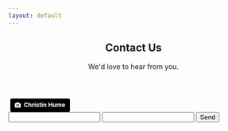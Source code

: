```yaml
---
layout: default
---
```


<!-- Main -->
<section id="main" class="wrapper style1">
    <header class="major">
        <h2>Contact Us</h2>
        <p>We'd love to hear from you.</p>
    </header>
    <div class="container">
        <section>
            <a href="#" class="image fit"><img src="{{ site.baseurl }}/images/christin-hume-595723-unsplash.jpg" alt="" /></a>
            <a style="background-color:black;color:white;text-decoration:none;padding:4px 6px;font-family:-apple-system, BlinkMacSystemFont, &quot;San Francisco&quot;, &quot;Helvetica Neue&quot;, Helvetica, Ubuntu, Roboto, Noto, &quot;Segoe UI&quot;, Arial, sans-serif;font-size:12px;font-weight:bold;line-height:1.2;display:inline-block;border-radius:3px" href="https://unsplash.com/@christinhumephoto?utm_medium=referral&amp;utm_campaign=photographer-credit&amp;utm_content=creditBadge" target="_blank" rel="noopener noreferrer" title="Download free do whatever you want high-resolution photos from Christin Hume"><span style="display:inline-block;padding:2px 3px"><svg xmlns="http://www.w3.org/2000/svg" style="height:12px;width:auto;position:relative;vertical-align:middle;top:-1px;fill:white" viewBox="0 0 32 32"><title>unsplash-logo</title><path d="M20.8 18.1c0 2.7-2.2 4.8-4.8 4.8s-4.8-2.1-4.8-4.8c0-2.7 2.2-4.8 4.8-4.8 2.7.1 4.8 2.2 4.8 4.8zm11.2-7.4v14.9c0 2.3-1.9 4.3-4.3 4.3h-23.4c-2.4 0-4.3-1.9-4.3-4.3v-15c0-2.3 1.9-4.3 4.3-4.3h3.7l.8-2.3c.4-1.1 1.7-2 2.9-2h8.6c1.2 0 2.5.9 2.9 2l.8 2.4h3.7c2.4 0 4.3 1.9 4.3 4.3zm-8.6 7.5c0-4.1-3.3-7.5-7.5-7.5-4.1 0-7.5 3.4-7.5 7.5s3.3 7.5 7.5 7.5c4.2-.1 7.5-3.4 7.5-7.5z"></path></svg></span><span style="display:inline-block;padding:2px 3px">Christin Hume</span></a>
            <form action="https://formspree.io/anicklin@jhu.edu" method="POST">
                <input type="text" name="name">
                <input type="email" name="_replyto">
                <input type="submit" value="Send">
                <input type="hidden" name="_subject" value="Website Request - State CDO Network" />
                <input type="hidden" name="_next" value="{{ site.baseurl }}/thanks/" />
                <!--<input type="hidden" name="_cc" value="another@email.com,yetanother@email.com" />-->
            </form>
        </section>
    </div>
</section>
